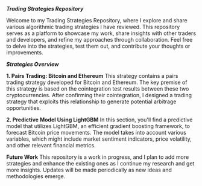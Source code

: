 ***Trading Strategies Repository***


Welcome to my Trading Strategies Repository, where I explore and share various algorithmic trading strategies I have reviewed. This repository serves as a platform to showcase my work, share insights with other traders and developers, and refine my approaches through collaboration. Feel free to delve into the strategies, test them out, and contribute your thoughts or improvements.

***Strategies Overview***


**1. Pairs Trading: Bitcoin and Ethereum**
This strategy contains a pairs trading strategy developed for Bitcoin and Ethereum. The key premise of this strategy is based on the cointegration test results between these two cryptocurrencies. After confirming their cointegration, I designed a trading strategy that exploits this relationship to generate potential arbitrage opportunities.

**2. Predictive Model Using LightGBM**
In this section, you'll find a predictive model that utilizes LightGBM, an efficient gradient boosting framework, to forecast Bitcoin price movements. The model takes into account various variables, which might include market sentiment indicators, price volatility, and other relevant financial metrics.

**Future Work**
This repository is a work in progress, and I plan to add more strategies and enhance the existing ones as I continue my research and get more insights. Updates will be made periodically as new ideas and methodologies emerge.
